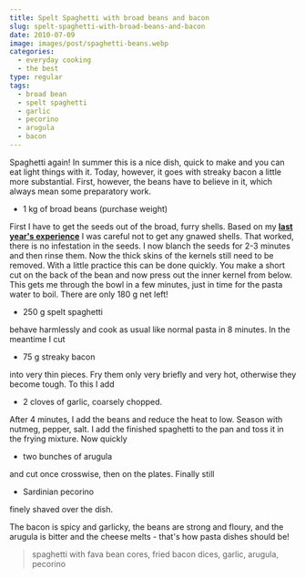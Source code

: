 ```yaml
---
title: Spelt Spaghetti with broad beans and bacon
slug: spelt-spaghetti-with-broad-beans-and-bacon
date: 2010-07-09
image: images/post/spaghetti-beans.webp
categories: 
  - everyday cooking
  - the best
type: regular
tags: 
  - broad bean
  - spelt spaghetti
  - garlic
  - pecorino
  - arugula
  - bacon
---
```


Spaghetti again! In summer this is a nice dish, quick to make and you can eat light things with it. Today, however, it goes with streaky bacon a little more substantial. First, however, the beans have to believe in it, which always mean some preparatory work.

* 1 kg of broad beans (purchase weight)

First I have to get the seeds out of the broad, furry shells. Based on my **[last year's experience](../broad-beans)** I was careful not to get any gnawed shells. That worked, there is no infestation in the seeds. I now blanch the seeds for 2-3 minutes and then rinse them. Now the thick skins of the kernels still need to be removed. With a little practice this can be done quickly. You make a short cut on the back of the bean and now press out the inner kernel from below. This gets me through the bowl in a few minutes, just in time for the pasta water to boil. There are only 180 g net left!

* 250 g spelt spaghetti

behave harmlessly and cook as usual like normal pasta in 8 minutes. In the meantime I cut

* 75 g streaky bacon

into very thin pieces. Fry them only very briefly and very hot, otherwise they become tough. To this I add

* 2 cloves of garlic, coarsely chopped.

After 4 minutes, I add the beans and reduce the heat to low. Season with nutmeg, pepper, salt. I add the finished spaghetti to the pan and toss it in the frying mixture. Now quickly

* two bunches of arugula

and cut once crosswise, then on the plates. Finally still

* Sardinian pecorino

finely shaved over the dish.

The bacon is spicy and garlicky, the beans are strong and floury, and the arugula is bitter and the cheese melts - that's how pasta dishes should be!

> spaghetti with fava bean cores, fried bacon dices, garlic, arugula, pecorino

